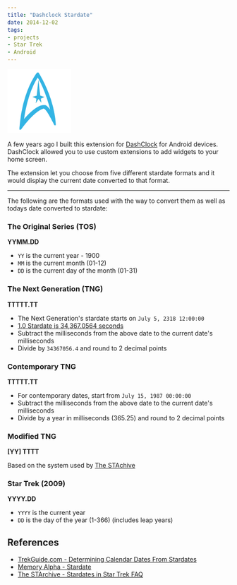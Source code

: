 ```yaml
---
title: "Dashclock Stardate"
date: 2014-12-02
tags:
- projects
- Star Trek
- Android
---
```


<p class="img-block">
	<img src="/assets/images/stardate-logo.png" alt="DashClock Stardate icon" />
</p>

A few years ago I built this extension for [DashClock](https://github.com/romannurik/dashclock) for Android devices. DashClock allowed you to use custom extensions to add widgets to your home screen.

The extension let you choose from five different stardate formats and it would display the current date converted to that format.

----

The following are the formats used with the way to convert them as well as todays date converted to stardate:

### The Original Series (TOS)

**YYMM.DD**

- `YY` is the current year - 1900
- `MM` is the current month (01-12)
- `DD` is the current day of the month (01-31)

> <p id="stardate-TOS"></p>

### The Next Generation (TNG)

**TTTTT.TT**

- The Next Generation's stardate starts on `July 5, 2318 12:00:00`
- [1.0 Stardate is 34,367.0564 seconds](https://trekguide.com/Stardates.htm#TNG-Conclusions)
- Subtract the milliseconds from the above date to the current date's milliseconds
- Divide by `34367056.4` and round to 2 decimal points

> <p id="stardate-TNG"></p>

### Contemporary TNG

**TTTTT.TT**

- For contemporary dates, start from `July 15, 1987 00:00:00`
- Subtract the milliseconds from the above date to the current date's milliseconds
- Divide by a year in milliseconds (365.25) and round to 2 decimal points

> <p id="stardate-cTNG"></p>

### Modified TNG

**[YY] TTTT**

Based on the system used by [The STAchive](https://starchive.cs.umanitoba.ca)

> <p id="stardate-mTNG"></p>

### Star Trek (2009)

**YYYY.DD**

- `YYYY` is the current year
- `DD` is the day of the year (1-366) (includes leap years)

> <p id="stardate-2009"></p>

## References
- [TrekGuide.com - Determining Calendar Dates From Stardates](https://trekguide.com/Stardates.htm)
- [Memory Alpha - Stardate](https://memory-alpha.fandom.com/wiki/Stardate)
- [The STArchive - Stardates in Star Trek FAQ](https://starchive.cs.umanitoba.ca/?stardates/part4#3)

<script>
Date.prototype.dayOfYear = function() {
	const start = new Date(this.getFullYear(), 0, 0);
	return Math.floor((this - start) / (1000 * 60 * 60 * 24));
}

function TOS(d) {
	return (d.getFullYear() - 1900) + '' + (d.getMonth() + 1) + "." + d.getDate();
}

function TNG(d) {
	const base = 10997830800000; // Epoch of 2318-07-15 12:00:00 in milliseconds
	var sd = d.getTime() - base;
	sd /= 34367056.4; // 34,367.0564 seconds to milliseconds
	sd = Math.floor(100 * sd) / 100; // Round to two decimals
	return "" + sd;
}

function cTNG(d) {
	const base = 553305600000; // Epoch of 1987-07-15 00:00:00 in milliseconds
	var sd = d.getTime() - base;
	sd /= (1000 * 60 * 60 * 24 * 0.036525);
	sd = Math.floor(sd + 410000) / 10;
	return "" + sd;
}

function mTNG(d) {
	const base = 6059232000000;
	var sd = d.getTime() - base;
	sd /= ( 1000 * 60 * 60 * 24 );
	sd = Math.trunc(sd - 1);
	const i = Math.trunc(sd / 2000 - 1);
	const r = Math.trunc(sd - (i * 2000)) * 5;
	return "[" + i + "] " + r;
}

function st2009(d) {
	return d.getFullYear() + "." + d.dayOfYear();
}

function stardate(d, type) {
	switch(type) {
		case '2009': return st2009(d);
		case 'mTNG': return mTNG(d);
		case 'cTNG': return cTNG(d);
		case 'TNG': return TNG(d);
		default: return TOS(d);
	}
}

const date = new Date();
const today = 'Todays date: ' + date.getFullYear() + '-' + (date.getMonth() + 1) + '-' + date.getDate();
document.getElementById('stardate-2009').innerHTML = today + ' → Stardate: ' + stardate(date, '2009');
document.getElementById('stardate-mTNG').innerHTML = today + ' → Stardate: ' + stardate(date, 'mTNG');
document.getElementById('stardate-cTNG').innerHTML = today + ' → Stardate: ' + stardate(date, 'cTNG');
document.getElementById('stardate-TNG').innerHTML = today + ' → Stardate: ' + stardate(date, 'TNG');
document.getElementById('stardate-TOS').innerHTML = today + ' → Stardate: ' + stardate(date, 'TOS');
</script>
